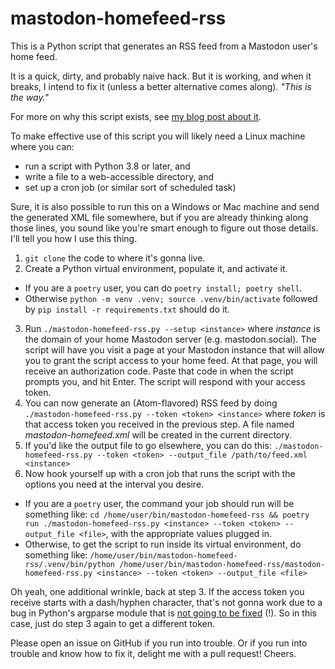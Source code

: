 # mastodon-homefeed-rss
This is a Python script that generates an RSS feed from a Mastodon user's home feed.

It is a quick, dirty, and probably naive hack. But it is working, and when it breaks, I intend to fix it (unless a better alternative comes along). _"This is the way."_

For more on why this script exists, see [my blog post about it](https://www.mahnamahna.net/blog/announcing-mastodon-homefeed-rss/).

To make effective use of this script you will likely need a Linux machine where you can:
  - run a script with Python 3.8 or later, and
  - write a file to a web-accessible directory, and
  - set up a cron job (or similar sort of scheduled task)

Sure, it is also possible to run this on a Windows or Mac machine and send the generated XML file somewhere, but if you are already thinking along those lines, you sound like you're smart enough to figure out those details. I'll tell you how I use this thing.

1. `git clone` the code to where it's gonna live.
2. Create a Python virtual environment, populate it, and activate it.
  - If you are a `poetry` user, you can do `poetry install; poetry shell`.
  - Otherwise `python -m venv .venv; source .venv/bin/activate` followed by `pip install -r requirements.txt` should do it.
3. Run `./mastodon-homefeed-rss.py --setup <instance>` where _instance_ is the domain of your home Mastodon server (e.g. mastodon.social). The script will have you visit a page at your Mastodon instance that will allow you to grant the script access to your home feed. At that page, you will receive an authorization code. Paste that code in when the script prompts you, and hit Enter. The script will respond with your access token.
4. You can now generate an (Atom-flavored) RSS feed by doing `./mastodon-homefeed-rss.py --token <token> <instance>` where _token_ is that access token you received in the previous step. A file named _mastodon-homefeed.xml_ will be created in the current directory.
5. If you'd like the output file to go elsewhere, you can do this: `./mastodon-homefeed-rss.py --token <token> --output_file /path/to/feed.xml <instance>`
6. Now hook yourself up with a cron job that runs the script with the options you need at the interval you desire.
  - If you are a `poetry` user, the command your job should run will be something like: `cd /home/user/bin/mastodon-homefeed-rss && poetry run ./mastodon-homefeed-rss.py <instance> --token <token> --output_file <file>`, with the appropriate values plugged in.
  - Otherwise, to get the script to run inside its virtual environment, do something like: `/home/user/bin/mastodon-homefeed-rss/.venv/bin/python /home/user/bin/mastodon-homefeed-rss/mastodon-homefeed-rss.py <instance> --token <token> --output_file <file>`

Oh yeah, one additional wrinkle, back at step 3. If the access token you receive starts with a dash/hyphen character, that's not gonna work due to a bug in Python's argparse module that is [not going to be fixed](https://github.com/python/cpython/issues/53580) (!). So in this case, just do step 3 again to get a different token.

Please open an issue on GitHub if you run into trouble. Or if you run into trouble and know how to fix it, delight me with a pull request! Cheers.
